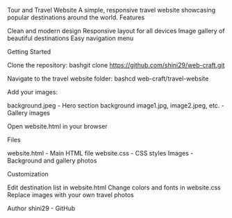 Tour and Travel Website
A simple, responsive travel website showcasing popular destinations around the world.
Features

Clean and modern design
Responsive layout for all devices
Image gallery of beautiful destinations
Easy navigation menu

Getting Started

Clone the repository:
bashgit clone https://github.com/shini29/web-craft.git

Navigate to the travel website folder:
bashcd web-craft/travel-website

Add your images:

background.jpeg - Hero section background
image1.jpg, image2.jpeg, etc. - Gallery images


Open website.html in your browser

Files

website.html - Main HTML file
website.css - CSS styles
Images - Background and gallery photos

Customization

Edit destination list in website.html
Change colors and fonts in website.css
Replace images with your own travel photos

Author
shini29 - GitHub
